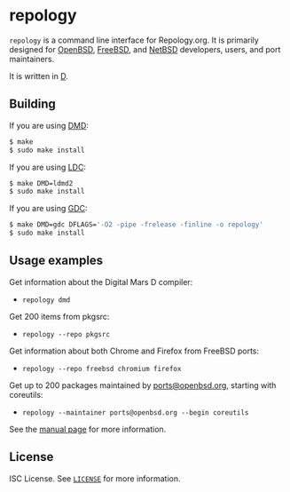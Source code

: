 repology
========
`repology` is a command line interface for Repology.org.
It is primarily designed for
[OpenBSD](https://www.openbsd.org/),
[FreeBSD](https://www.freebsd.org/),
and
[NetBSD](https://www.netbsd.org/)
developers, users, and port maintainers.

It is written in
[D](https://dlang.org/).

Building
--------
If you are using
[DMD](https://wiki.dlang.org/DMD):
```sh
$ make
$ sudo make install
```

If you are using
[LDC](https://wiki.dlang.org/LDC):
```sh
$ make DMD=ldmd2
$ sudo make install
```

If you are using
[GDC](https://wiki.dlang.org/GDC):
```sh
$ make DMD=gdc DFLAGS='-O2 -pipe -frelease -finline -o repology'
$ sudo make install
```

Usage examples
--------------
Get information about the Digital Mars D compiler:
* `repology dmd`

Get 200 items from pkgsrc:
* `repology --repo pkgsrc`

Get information about both Chrome and Firefox from FreeBSD ports:
* `repology --repo freebsd chromium firefox`

Get up to 200 packages maintained by ports@openbsd.org,
starting with coreutils:
* `repology --maintainer ports@openbsd.org --begin coreutils`

See the
[manual page](repology.1)
for more information.

License
-------
ISC License. See
[`LICENSE`](LICENSE)
for more information.
